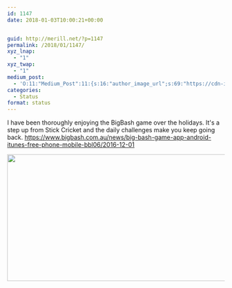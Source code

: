 ```yaml
---
id: 1147
date: 2018-01-03T10:00:21+00:00


guid: http://merill.net/?p=1147
permalink: /2018/01/1147/
xyz_lnap:
  - "1"
xyz_twap:
  - "1"
medium_post:
  - 'O:11:"Medium_Post":11:{s:16:"author_image_url";s:69:"https://cdn-images-1.medium.com/fit/c/200/200/0*nOSMyIhdQJ9325FH.jpeg";s:10:"author_url";s:26:"https://medium.com/@merill";s:11:"byline_name";N;s:12:"byline_email";N;s:10:"cross_link";s:2:"no";s:2:"id";s:12:"98708bd7181b";s:21:"follower_notification";s:3:"yes";s:7:"license";s:19:"all-rights-reserved";s:14:"publication_id";s:12:"99858869fb3c";s:6:"status";s:6:"public";s:3:"url";s:106:"https://medium.com/@merill/i-have-been-thoroughly-enjoying-the-bigbash-game-over-the-holidays-98708bd7181b";}'
categories:
  - Status
format: status
---
```

I have been thoroughly enjoying the BigBash game over the holidays. It's a step up from Stick Cricket and the daily challenges make you keep going back. <a href="https://www.bigbash.com.au/news/big-bash-game-app-android-itunes-free-phone-mobile-bbl06/2016-12-01">https://www.bigbash.com.au/news/big-bash-game-app-android-itunes-free-phone-mobile-bbl06/2016-12-01</a>

<img class="alignnone wp-image-1154 size-full" src="https://merill.net/wp-content/uploads/2018/01/520x293bb.jpg" alt="" width="520" height="293" />